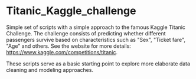 # Titanic_Kaggle_challenge

Simple set of scripts with a simple approach to the famous Kaggle Titanic Challenge. The challenge consists of predicting whether different passengers survive based on characteristics such as "Sex", "Ticket fare", "Age" and others. See the website for more details: https://www.kaggle.com/competitions/titanic.

These scripts serve as a basic starting point to explore more elaborate data cleaning and modeling approaches.
